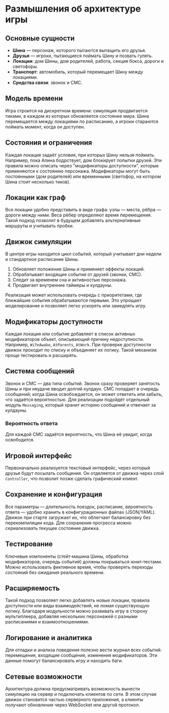 # Размышления об архитектуре игры

## Основные сущности
- **Шина** — персонаж, которого пытаются вытащить его друзья.
- **Друзья** — игроки, пытающиеся поймать Шину и позвать гулять.
- **Локации**: дом Шины, дом родителей, работа, секция бокса, дороги и светофоры.
- **Транспорт**: автомобиль, который перемещает Шину между локациями.
- **Средства связи**: звонок и СМС.

## Модель времени
Игра строится на дискретном времени: симуляция продвигается тиками, в каждом из которых обновляется состояние мира. Шина перемещается между локациями по расписанию, а игроки стараются поймать момент, когда он доступен.

## Состояния и ограничения
Каждая локация задаёт условия, при которых Шину нельзя поймать. Например, пока Алина бодрствует, дом блокирует попытки друзей. Эти правила можно описать через "модификаторы доступности", которые применяются к состоянию персонажа. Модификаторы могут быть постоянными (дом родителей) или временными (светофор, на котором Шина стоит несколько тиков).

## Локации как граф
Все локации удобно представить в виде графа: узлы — места, рёбра — дороги между ними. Веса рёбер определяют время перемещения. Такой подход позволит в будущем добавлять альтернативные маршруты и учитывать пробки.

## Движок симуляции
В центре игры находится цикл событий, который учитывает дни недели и стандартное расписание Шины.
1. Обновляет положение Шины и применяет эффекты локаций.
2. Обрабатывает входящие события от друзей (звонки, СМС).
3. Следит за временем сна и активностью персонажа.
4. Продвигает внутренние таймеры и кулдауны.

Реализация может использовать очередь с приоритетами, где ближайшие события обрабатываются первыми. Это упрощает моделирование и позволяет легко ускорять или замедлять игру.

## Модификаторы доступности
Каждая локация или событие добавляет в список активных модификаторов объект, описывающий причину недоступности. Например, `WifeAwake`, `AtParents`, `AtWork`. При проверке доступности движок проходит по списку и объединяет их логику. Такой механизм проще тестировать и расширять.

## Система сообщений
Звонок и СМС — два типа событий. Звонок сразу проверяет занятость Шины и при неудаче вводит долгий кулдаун. СМС попадает в очередь сообщений; когда Шина освобождается, он может ответить или забыть, что задаётся вероятностью. Для реализации подойдёт отдельный модуль `Messaging`, который хранит историю сообщений и отвечает за кулдауны.

### Вероятность ответа
Для каждой СМС задаётся вероятность, что Шина её увидит, когда освободится.

## Игровой интерфейс
Первоначально реализуется текстовый интерфейс, через который друзья будут посылать сообщения. Он отделяется от движка через слой `Controller`, что позволит позже сделать графический клиент.

## Сохранение и конфигурация
Все параметры — длительность поездок, расписание, вероятность ответа — удобно хранить в конфигурационных файлах (JSON/YAML). Движок при старте загружает их, что облегчает балансировку без перекомпиляции кода. Для сохранения прогресса можно сериализовать текущее состояние движка.

## Тестирование
Ключевые компоненты (стейт‑машина Шины, обработка модификаторов, очередь событий) должны покрываться юнит‑тестами. Можно использовать фиктивное время, чтобы проверять переходы состояний без ожидания реального времени.

## Расширяемость
Такой подход позволяет легко добавлять новые локации, правила доступности или виды взаимодействий, не ломая существующую логику. Благодаря модульности можно развивать игру в сторону мультиплеера, добавляя нескольких персонажей с разными расписаниями и взаимоотношениями.

## Логирование и аналитика
Для отладки и анализа поведения полезно вести журнал всех событий: перемещения, входящие сообщения, изменения модификаторов. Эти данные помогут балансировать игру и находить баги.

## Сетевые возможности
Архитектура должна предусматривать возможность вынести симуляцию на сервер и подключать клиентов по сети.
В этом случае движок становится частью серверного приложения, а клиенты получают обновления через WebSocket или другой протокол.
